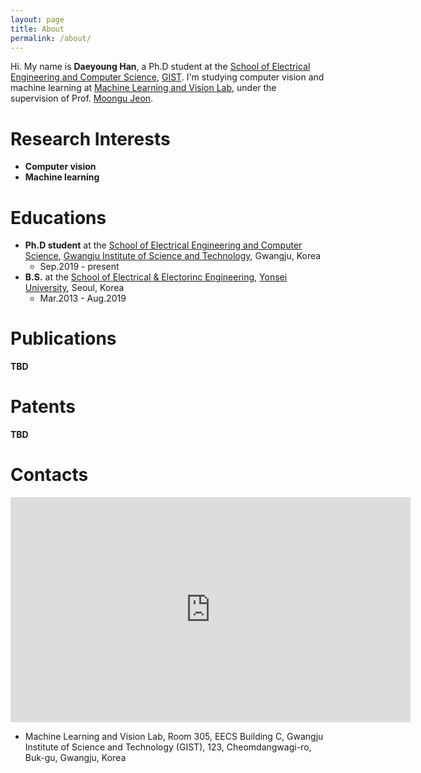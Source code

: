 ```yaml
---
layout: page
title: About
permalink: /about/
---
```


Hi. My name is **Daeyoung Han**, a Ph.D student at the [School of Electrical Engineering and Computer Science](https://eecs.gist.ac.kr/eecs/), [GIST](https://www.gist.ac.kr/kr/main.html). I'm studying computer vision and machine learning at [Machine Learning and Vision Lab](https://sites.google.com/view/mlv/), under the supervision of Prof. [Moongu Jeon](https://sites.google.com/view/mlv/people/professor).

# Research Interests
- **Computer vision**
- **Machine learning**

# Educations
- **Ph.D student** at the [School of Electrical Engineering and Computer Science](https://eecs.gist.ac.kr/eecs/), [Gwangju Institute of Science and Technology](https://www.gist.ac.kr/kr/main.html), Gwangju, Korea  
  - Sep.2019 - present
- **B.S.** at the [School of Electrical & Electorinc Engineering](http://ee.yonsei.ac.kr/ee_en/index.do), [Yonsei University](https://www.yonsei.ac.kr/en_sc/), Seoul, Korea  
  - Mar.2013 - Aug.2019

# Publications
**TBD**

# Patents
**TBD**

# Contacts
<iframe src="https://www.google.com/maps/embed?pb=!1m18!1m12!1m3!1d475.2281806543489!2d126.84135291225219!3d35.229079355367695!2m3!1f0!2f0!3f0!3m2!1i1024!2i768!4f13.1!3m3!1m2!1s0x0%3A0x0!2zMzXCsDEzJzQ1LjAiTiAxMjbCsDUwJzI5LjkiRQ!5e0!3m2!1sko!2skr!4v1591707300295!5m2!1sko!2skr" width="640" height="360" frameborder="0" style="border:0;" allowfullscreen="" aria-hidden="false" tabindex="0"></iframe>  

- Machine Learning and Vision Lab, Room 305, EECS Building C, Gwangju Institute of Science and Technology (GIST), 123, Cheomdangwagi-ro, Buk-gu, Gwangju, Korea

